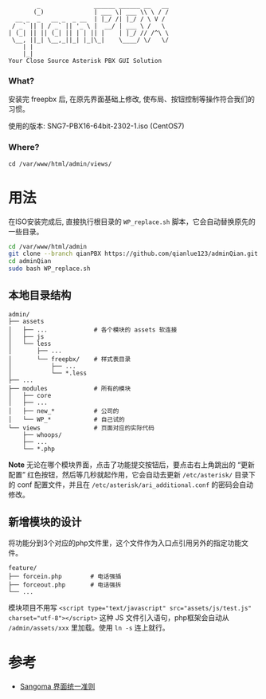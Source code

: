 ```
        _               ______ ______ __   __
       (_)              | ___ \| ___ \\ \ / /
  __ _  _   __ _  _ __  | |_/ /| |_/ / \ V / 
 / _` || | / _` || '_ \ |  __/ | ___ \ /   \ 
| (_| || || (_| || | | || |    | |_/ // /^\ \
 \__, ||_| \__,_||_| |_|\_|    \____/ \/   \/
    | |                                      
    |_|        
Your Close Source Asterisk PBX GUI Solution    
```
### What?

安装完 freepbx 后, 在原先界面基础上修改, 使布局、按钮控制等操作符合我们的习惯。

使用的版本: SNG7-PBX16-64bit-2302-1.iso (CentOS7)

### Where?

`cd /var/www/html/admin/views/`

# 用法

在ISO安装完成后, 直接执行根目录的 `WP_replace.sh` 脚本，它会自动替换原先的一些目录。

```bash
cd /var/www/html/admin
git clone --branch qianPBX https://github.com/qianlue123/adminQian.git
cd adminQian
sudo bash WP_replace.sh
```

## 本地目录结构

```
admin/
├── assets
│   ├── ...             # 各个模块的 assets 软连接
│   ├── js
│   └── less
│       ├── ...
│       └── freepbx/    # 样式表目录
│           ├── ...
│           └── *.less
├── ...
├── modules             # 所有的模块
│   ├── core
│   ├── ...
│   ├── new_*           # 公司的
│   └── WP_*            # 自己试的
└── views               # 页面对应的实际代码
    ├── whoops/
    ├── ...
    └── *.php
```

**Note** 无论在哪个模块界面，点击了功能提交按钮后，要点击右上角跳出的 “更新配置” 红色按钮，然后等几秒就起作用，它会自动去更新 `/etc/asterisk/` 目录下的 conf 配置文件，并且在 `/etc/asterisk/ari_additional.conf` 的密码会自动修改。

## 新增模块的设计

将功能分到3个对应的php文件里，这个文件作为入口点引用另外的指定功能文件。

```
feature/
├── forcein.php        # 电话强插
├── forceout.php       # 电话强拆
└── ...
```

模块项目不用写 `<script type="text/javascript" src="assets/js/test.js" charset="utf-8"></script>` 这种 JS 文件引入语句，php框架会自动从 `/admin/assets/xxx` 里加载。使用 `ln -s` 连上就行。 

# 参考

- [Sangoma 界面统一准则](https://sangomakb.atlassian.net/wiki/spaces/FP/pages/10093035/Uniformity+Guidelines)

